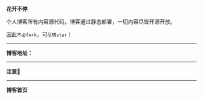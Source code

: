**花开不停**

个人博客所有内容源代码，博客通过静态部署，一切内容尽皆开源开放。

因此`不必fork`，可`尽情star`！

---

**博客地址：**

> 

---

**注意🐶**

---

**博客首页**